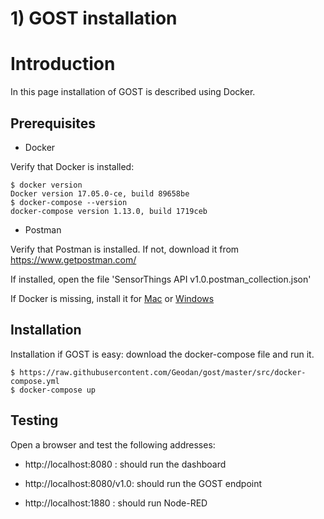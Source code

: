 # 1) GOST installation

# Introduction

In this page installation of GOST is described using Docker.

## Prerequisites

- Docker 

Verify that Docker is installed:

```
$ docker version
Docker version 17.05.0-ce, build 89658be
$ docker-compose --version
docker-compose version 1.13.0, build 1719ceb
```

- Postman

Verify that Postman is installed. If not, download it from https://www.getpostman.com/

If installed, open the file 'SensorThings API v1.0.postman_collection.json'

If Docker is missing, install it for <a href="https://docs.docker.com/docker-for-mac/install/#download-docker-for-mac">Mac</a> or <A href="https://docs.docker.com/docker-for-windows/install/">Windows</a>

## Installation

Installation if GOST is easy: download the docker-compose file and run it.

```
$ https://raw.githubusercontent.com/Geodan/gost/master/src/docker-compose.yml
$ docker-compose up
```

## Testing

Open a browser and test the following addresses:

- http://localhost:8080 : should run the dashboard

- http://localhost:8080/v1.0: should run the GOST endpoint

- http://localhost:1880 : should run Node-RED







